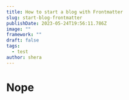 ```yaml
---
title: How to start a blog with Frontmatter
slug: start-blog-frontmatter
publishDate: 2023-05-24T19:56:11.786Z
image: ""
framework: ""
draft: false
tags:
  - test
author: shera
---
```


# Nope

